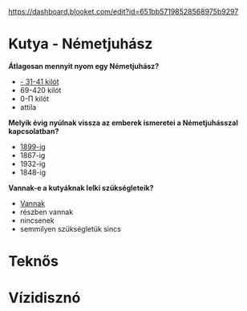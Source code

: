 https://dashboard.blooket.com/edit?id=651bb57198528568975b9297

# Kutya - Németjuhász
<b>Átlagosan mennyit nyom egy Németjuhász?</b><br>
- <u> - 31-41 kilót</u>
- 69-420 kilót
- 0-Π kilót
- attila

<b>Melyik évig nyúlnak vissza az emberek ismeretei a Németjuhásszal kapcsolatban?</b>
- <u>1899-ig </u>
- 1867-ig
- 1932-ig
- 1848-ig

<b>Vannak-e a kutyáknak lelki szükségleteik?</b>
- <u>Vannak</u>
- részben vannak
- nincsenek
- semmilyen szükségletük sincs

# Teknős

# Vízidisznó
